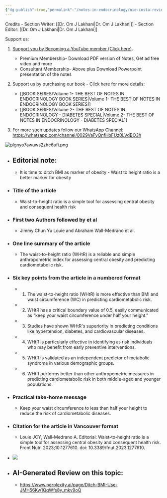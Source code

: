 ```yaml
---
{"dg-publish":true,"permalink":"/notes-in-endocrinology/nie-insta-review/waist-to-height-ratio/"}
---
```




Credits
    - Section Writer: [[Dr. Om J Lakhani\|Dr. Om J Lakhani]]
    - Section Editor: [[Dr. Om J Lakhani\|Dr. Om J Lakhani]]


Support us:
1. [Support you by Becoming a YouTube member (Click here)](https://www.youtube.com/channel/UC6zQSf7dLDqfQOeM4mNUBTQ/join). 
	- Premium Membership- Download PDF version of Notes, Get ad free video and more
	- Consultant Membership- Above plus Download Powerpoint presentation of the notes 
2. Support us by purchasing our book - Click here for more details:
	- [[BOOK SERIES/Volume 1- THE BEST OF NOTES IN ENDOCRINOLOGY BOOK SERIES\|Volume 1- THE BEST OF NOTES IN ENDOCRINOLOGY BOOK SERIES]]
	- [[BOOK SERIES/Volume 2- THE BEST OF NOTES IN ENDOCRINOLOGY - DIABETES SPECIAL\|Volume 2- THE BEST OF NOTES IN ENDOCRINOLOGY - DIABETES SPECIAL]]

3. For more such updates follow our WhatsApp Channel: https://whatsapp.com/channel/0029VaFyQnfHbFUz0LVdBO3h


![plgnyo7awuws2zhc6ufi.png](/img/user/attachments/plgnyo7awuws2zhc6ufi.png)

- ## Editorial note:

	- It is time to ditch BMI as marker of obesity - Waist to height ratio is a better marker for obesity 


- ### Title of the article
    - Waist-to-height ratio is a simple tool for assessing central obesity and consequent health risk
- ### First two Authors followed by et al
    - Jimmy Chun Yu Louie and Abraham Wall-Medrano et al.
- ### One line summary of the article
    - The waist-to-height ratio (WHtR) is a reliable and simple anthropometric index for assessing central obesity and predicting cardiometabolic risk.
- ### Six key points from the article in a numbered format
    - 1. The waist-to-height ratio (WHtR) is more effective than BMI and waist circumference (WC) in predicting cardiometabolic risk.
    - 2. WHtR has a critical boundary value of 0.5, easily communicated as "keep your waist circumference under half your height."
    - 3. Studies have shown WHtR's superiority in predicting conditions like hypertension, diabetes, and cardiovascular diseases.
    - 4. WHtR is particularly effective in identifying at-risk individuals who may benefit from early preventive interventions.
    - 5. WHtR is validated as an independent predictor of metabolic syndrome in various demographic groups.
    - 6. WHtR performs better than other anthropometric measures in predicting cardiometabolic risk in both middle-aged and younger populations.
- ### Practical take-home message
    - Keep your waist circumference to less than half your height to reduce the risk of cardiometabolic diseases.
- ### Citation for the article in Vancouver format
    - Louie JCY, Wall-Medrano A. Editorial: Waist-to-height ratio is a simple tool for assessing central obesity and consequent health risk. Front Nutr. 2023;10:1277610. doi: 10.3389/fnut.2023.1277610.
- ![](https://firebasestorage.googleapis.com/v0/b/firescript-577a2.appspot.com/o/imgs%2Fapp%2FMedical_learning%2FSSaq6BTvSM.png?alt=media&token=c24a5f41-ee79-47fb-a42a-be33546db1f0)


- ## AI-Generated Review on this topic:
	- https://www.perplexity.ai/page/Ditch-BMI-Use-JMH56Kw1QqWfs8y_mkv9oQ
